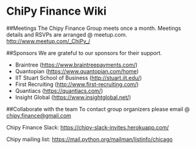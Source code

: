 # ChiPy Finance Wiki

##Meetings
The Chipy Finance Group meets once a month. Meetings details and RSVPs are arranged @ meetup.com.
http://www.meetup.com/_ChiPy_/

##Sponsors
We are grateful to our sponsors for their support.

- Braintree (https://www.braintreepayments.com/)
- Quantopian (https://www.quantopian.com/home)
- IIT Stuart School of Business (http://stuart.iit.edu/)
- First Recruiting (http://www.first-recruiting.com/)
- Quantiacs (https://quantiacs.com/)
- Insight Global (https://www.insightglobal.net/)

##Collaborate with the team
To contact group organizers please email @ chipy.finance@gmail.com

Chipy Finance Slack: 
https://chipy-slack-invites.herokuapp.com/

Chipy mailing list: 
https://mail.python.org/mailman/listinfo/chicago
